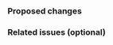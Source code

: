 
### Proposed changes

<!-- Please describe what this patch does -->

### Related issues (optional)

<!-- If this patch is related with some issue, then you can refer to related the issues-->
